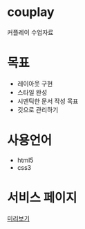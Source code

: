 # couplay

커플레이 수업자료

# 목표
- 레이아웃 구현
- 스타일 완성
- 시멘틱한 문서 작성 목표
- 깃으로 관리하기

# 사용언어
- html5
- css3

# 서비스 페이지
[미리보기](https://Kwakyoung.github.com/couplay)
